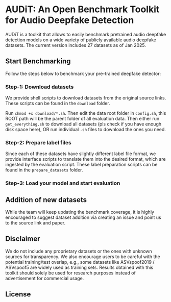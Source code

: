 # AUDiT: An Open Benchmark Toolkit for Audio Deepfake Detection
AUDiT is a toolkit that allows to easily benchmark pretrained audio deepfake detection models on a wide variety of publicly available audio deepfake datasets. The current version includes 27 datasets as of Jan 2025. 

## Start Benchmarking
Follow the steps below to benchmark your pre-trained deepfake detector:
### Step-1: Download datasets
We provide shell scripts to download datasets from the original source links. These scripts can be found in the `download` folder. 

Run `chmod +x download/*.sh`. Then edit the data root folder in `config.sh`, this ROOT path will be the parent folder of all evaluation data. Then either run `get_everything.sh` to download all datasets (pls check if you have enough disk space here), OR run individual `.sh` files to download the ones you need.

### Step-2: Prepare label files
Since each of these datasets have slightly different label file format, we provide interface scripts to translate them into the desired format, which are ingested by the evaluation script. These label preparation scripts can be found in the `prepare_datasets` folder.

### Step-3: Load your model and start evaluation


## Addition of new datasets
While the team will keep updating the benchmark coverage, it is highly encouraged to suggest dataset addition via creating an issue and point us to the source link and paper.  

## Disclaimer
We do not include any proprietary datasets or the ones with unknown sources for transparency. We also encourage users to be careful with the potential training/test overlap, e.g., some datasets like ASVspoof2019 / ASVspoof5 are widely used as training sets. Results obtained with this toolkit should solely be used for research purposes instead of advertisement for commercial usage.

## License
